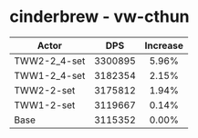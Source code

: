 # cinderbrew - vw-cthun
| Actor | DPS | Increase |
|---|:---:|:---:|
|TWW2-2_4-set|3300895|5.96%|
|TWW1-2_4-set|3182354|2.15%|
|TWW2-2-set|3175812|1.94%|
|TWW1-2-set|3119667|0.14%|
|Base|3115352|0.00%|
